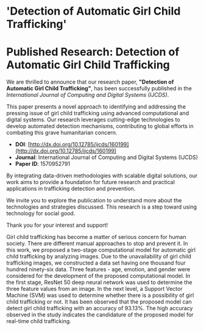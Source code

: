 # 'Detection of Automatic Girl Child Trafficking'
# Published Research: Detection of Automatic Girl Child Trafficking  

We are thrilled to announce that our research paper, **"Detection of Automatic Girl Child Trafficking"**, has been successfully published in the *International Journal of Computing and Digital Systems (IJCDS)*.  

This paper presents a novel approach to identifying and addressing the pressing issue of girl child trafficking using advanced computational and digital systems. Our research leverages cutting-edge technologies to develop automated detection mechanisms, contributing to global efforts in combating this grave humanitarian concern.  

- **DOI**: [http://dx.doi.org/10.12785/ijcds/160199](http://dx.doi.org/10.12785/ijcds/160199)
- **Journal**: International Journal of Computing and Digital Systems (IJCDS)
- **Paper ID**: 1570952791

By integrating data-driven methodologies with scalable digital solutions, our work aims to provide a foundation for future research and practical applications in trafficking detection and prevention.  

We invite you to explore the publication to understand more about the technologies and strategies discussed. This research is a step toward using technology for social good.  

Thank you for your interest and support!  

Girl child trafficking has become a matter of serious concern for human society. There are different manual approaches
to stop and prevent it. In this work, we proposed a two-stage computational model for automatic girl child trafficking by analyzing
images. Due to the unavailability of girl child trafficking images, we constructed a data set having one thousand four hundred ninety-six
data. Three features - age, emotion, and gender were considered for the development of the proposed computational model. In the
first stage, ResNet 50 deep neural network was used to determine the three feature values from an image. In the next level, a Support
Vector Machine (SVM) was used to determine whether there is a possibility of girl child trafficking or not. It has been observed that
the proposed model can detect girl child trafficking with an accuracy of 93.13%. The high accuracy observed in the study indicates the
candidature of the proposed model for real-time child trafficking.



